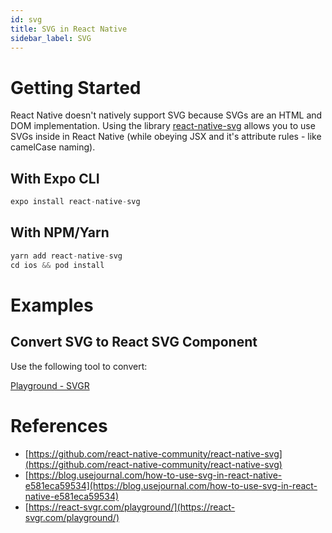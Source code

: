 ```yaml
---
id: svg
title: SVG in React Native
sidebar_label: SVG
---
```


# Getting Started

React Native doesn't natively support SVG because SVGs are an HTML and DOM implementation. Using the library [react-native-svg](https://github.com/react-native-community/react-native-svg) allows you to use SVGs inside in React Native (while obeying JSX and it's attribute rules - like camelCase naming).

## With Expo CLI

```jsx
expo install react-native-svg
```

## With NPM/Yarn

```jsx
yarn add react-native-svg
cd ios && pod install
```

# Examples

## Convert SVG to React SVG Component

Use the following tool to convert:

[Playground - SVGR](https://react-svgr.com/playground/)

# References

- [https://github.com/react-native-community/react-native-svg](https://github.com/react-native-community/react-native-svg)
- [https://blog.usejournal.com/how-to-use-svg-in-react-native-e581eca59534](https://blog.usejournal.com/how-to-use-svg-in-react-native-e581eca59534)
- [https://react-svgr.com/playground/](https://react-svgr.com/playground/)
